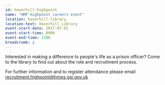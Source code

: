```yaml
---
id: haverhill-highpoint
name: "HMP Highpoint careers event"
location: haverhill-library
location-text: Haverhill Library
event-start-date: 2017-07-01
event-start-time: 0900
event-end-time: 1200
breadcrumb: y
---
```


Interested in making a difference to people's life as a prison officer? Come to the library to find out about the role and recruitment process.

For further information and to register attendance please email recruitment.highpoint@hmps.gsi.gov.uk
